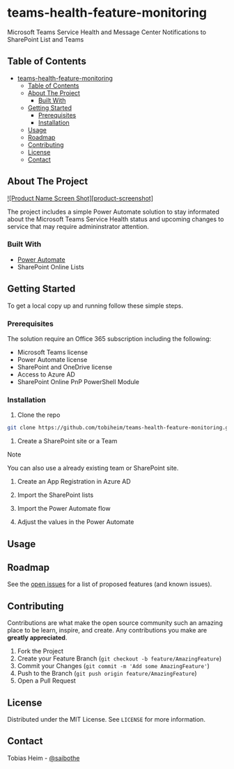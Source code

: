 # teams-health-feature-monitoring
Microsoft Teams Service Health and Message Center Notifications to SharePoint List and Teams


## Table of Contents

- [teams-health-feature-monitoring](#teams-health-feature-monitoring)
  - [Table of Contents](#table-of-contents)
  - [About The Project](#about-the-project)
    - [Built With](#built-with)
  - [Getting Started](#getting-started)
    - [Prerequisites](#prerequisites)
    - [Installation](#installation)
  - [Usage](#usage)
  - [Roadmap](#roadmap)
  - [Contributing](#contributing)
  - [License](#license)
  - [Contact](#contact)

## About The Project

[![Product Name Screen Shot][product-screenshot]](https://example.com)

The project includes a simple Power Automate solution to stay informated about the Microsoft Teams Service Health status and upcoming changes to service that may require admininstrator attention.

### Built With

* [Power Automate](https://us.flow.microsoft.com/)
* SharePoint Online Lists

## Getting Started

To get a local copy up and running follow these simple steps.

### Prerequisites

The solution require an Office 365 subscription including the following:

- Microsoft Teams license
- Power Automate license
- SharePoint and OneDrive license
- Access to Azure AD
- SharePoint Online PnP PowerShell Module


### Installation

1. Clone the repo
```sh
git clone https://github.com/tobiheim/teams-health-feature-monitoring.git
```
1. Create a SharePoint site or a Team

> [!NOTE]
> You can also use a already existing team or SharePoint site. 

1. Create an App Registration in Azure AD

1. Import the SharePoint lists

1. Import the Power Automate flow

1. Adjust the values in the Power Automate



## Usage

<!-- Use this space to show useful examples of how a project can be used. Additional screenshots, code examples and demos work well in this space. You may also link to more resources. -->




## Roadmap

See the [open issues](https://github.com/tobiheim/teams-health-feature-monitoring/issues) for a list of proposed features (and known issues).



## Contributing

Contributions are what make the open source community such an amazing place to be learn, inspire, and create. Any contributions you make are **greatly appreciated**.

1. Fork the Project
2. Create your Feature Branch (`git checkout -b feature/AmazingFeature`)
3. Commit your Changes (`git commit -m 'Add some AmazingFeature'`)
4. Push to the Branch (`git push origin feature/AmazingFeature`)
5. Open a Pull Request



## License

Distributed under the MIT License. See `LICENSE` for more information.



## Contact

Tobias Heim - [@saibothe](https://twitter.com/saibothe)

